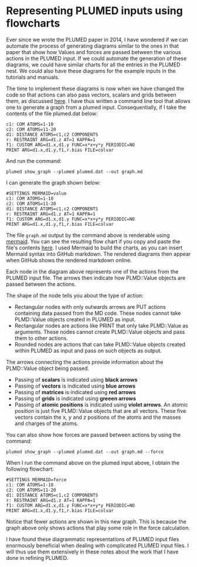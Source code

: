 # Representing PLUMED inputs using flowcharts

Ever since we wrote the PLUMED paper in 2014, I have wondered if we can automate the process of generating diagrams
similar to the ones in that paper that show how Values and forces are passed between the various actions in the PLUMED input.
If we could automate the generation of these diagrams, we could have similar charts for all the entries 
in the PLUMED nest. We could also have these diagrams for the example inputs in the tutorials and manuals.

The time to implement these diagrams is now when we have changed the code so that actions can also pass vectors,
scalars and grids between them, as discussed [here](Passing.md). I have thus written a command line tool that allows one to 
generate a graph from a plumed input. Consequentially, if I take the contents of the file plumed.dat below:

```plumed
c1: COM ATOMS=1-10
c2: COM ATOMS=11-20
d1: DISTANCE ATOMS=c1,c2 COMPONENTS
r: RESTRAINT ARG=d1.z AT=1 KAPPA=1 
f1: CUSTOM ARG=d1.x,d1.y FUNC=x*x+y*y PERIODIC=NO
PRINT ARG=d1.x,d1.y,f1,r.bias FILE=colvar
``` 

And run the command:

````
plumed show_graph --plumed plumed.dat --out graph.md
````

I can generate the graph shown below:

```plumed
#SETTINGS MERMAID=value
c1: COM ATOMS=1-10
c2: COM ATOMS=11-20
d1: DISTANCE ATOMS=c1,c2 COMPONENTS
r: RESTRAINT ARG=d1.z AT=1 KAPPA=1
f1: CUSTOM ARG=d1.x,d1.y FUNC=x*x+y*y PERIODIC=NO
PRINT ARG=d1.x,d1.y,f1,r.bias FILE=colvar
```

The file `graph.md` output by the command above is renderable using [mermaid](https://mermaid.js.org/syntax/flowchart.html). You can see the resulting flow chart if you copy and paste the file's contents 
[here](https://mermaid.live/). I used Mermaid to build the charts, as you can insert Mermaid syntax into GitHub markdown. The rendered diagrams then
appear when GitHub shows the rendered markdown online.

Each node in the diagram above represents one of the actions from the PLUMED input file. The arrows then indicate how PLMD::Value
objects are passed between the actions.  

The shape of the node tells you about the type of action:

* Rectangular nodes with only outwards arrows are PUT actions containing data passed from the MD code. These nodes cannot take PLMD::Value objects created in PLUMED as input.
* Rectangular nodes are actions like PRINT that only take PLMD::Value as arguments. These nodes cannot create PLMD::Value objects and pass them to other actions.
* Rounded nodes are actions that can take PLMD::Value objects created within PLUMED as input and pass on such objects as output.

The arrows connecting the actions provide information about the PLMD::Value object being passed.

* Passing of __scalars__ is indicated using __black arrows__ 
* Passing of __vectors__ is indicated using __blue arrows__
* Passing of __matrices__ is indicated using __red arrows__
* Passing of __grids__ is indicated using __greeen arrows__
* Passing of __atomic positions__ is indicated using __violet arrows__.  An atomic position is just five PLMD::Value objects that are all vectors. These five vectors contain the x, y and z positions of the atoms and the masses and charges of the atoms.

You can also show how forces are passed between actions by using the command:

````
plumed show_graph --plumed plumed.dat --out graph.md --force
````

When I run the command above on the plumed input above, I obtain the following flowchart:

```plumed
#SETTINGS MERMAID=force 
c1: COM ATOMS=1-10
c2: COM ATOMS=11-20
d1: DISTANCE ATOMS=c1,c2 COMPONENTS
r: RESTRAINT ARG=d1.z AT=1 KAPPA=1
f1: CUSTOM ARG=d1.x,d1.y FUNC=x*x+y*y PERIODIC=NO
PRINT ARG=d1.x,d1.y,f1,r.bias FILE=colvar
```

Notice that fewer actions are shown in this new graph. This is because the graph above only shows actions that play some role in the force calculation.

I have found these diagrammatic representations of PLUMED input files enormously beneficial when dealing with complicated PLUMED input files. I will thus use them extensively in these notes about the work that I have done in refining PLUMED.
